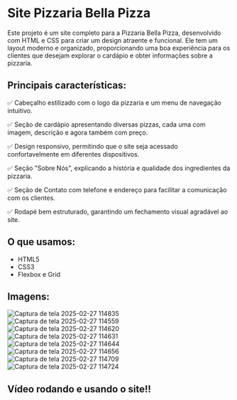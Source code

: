 # Site Pizzaria Bella Pizza

Este projeto é um site completo para a Pizzaria Bella Pizza, desenvolvido com HTML e CSS para criar um design atraente e funcional. Ele tem um layout moderno e organizado, proporcionando uma boa experiência para os clientes que desejam explorar o cardápio e obter informações sobre a pizzaria.

## Principais características: 

✅ Cabeçalho estilizado com o logo da pizzaria e um menu de navegação intuitivo.

✅ Seção de cardápio apresentando diversas pizzas, cada uma com imagem, descrição e agora também com preço.

✅ Design responsivo, permitindo que o site seja acessado confortavelmente em diferentes dispositivos.

✅ Seção "Sobre Nós", explicando a história e qualidade dos ingredientes da pizzaria.

✅ Seção de Contato com telefone e endereço para facilitar a comunicação com os clientes.

✅ Rodapé bem estruturado, garantindo um fechamento visual agradável ao site.

## O que usamos:

- HTML5
- CSS3
- Flexbox e Grid

## Imagens: 

![Captura de tela 2025-02-27 114835](https://github.com/user-attachments/assets/663bfed0-c708-44ca-b2fd-7cf3eb572fd0)
![Captura de tela 2025-02-27 114559](https://github.com/user-attachments/assets/0b859e75-349c-4ae4-bb72-4a1cbb0ee61b)
![Captura de tela 2025-02-27 114620](https://github.com/user-attachments/assets/048f996c-4cc4-4477-bfd1-fe9d11468bb8)
![Captura de tela 2025-02-27 114631](https://github.com/user-attachments/assets/f44f47b2-999d-415b-a72a-71cb3df3e58e)
![Captura de tela 2025-02-27 114644](https://github.com/user-attachments/assets/8e6bb17c-e91c-459e-aa7d-5164bacc444c)
![Captura de tela 2025-02-27 114656](https://github.com/user-attachments/assets/7ea8bc34-e2b3-494b-850f-3f5cb605c68c)
![Captura de tela 2025-02-27 114709](https://github.com/user-attachments/assets/26e4e474-f323-4f2b-88a0-8631ce361d13)
![Captura de tela 2025-02-27 114724](https://github.com/user-attachments/assets/10dbaa90-adf3-4e88-b255-52d4e7ba4be8)

## Vídeo rodando e usando o site!!
